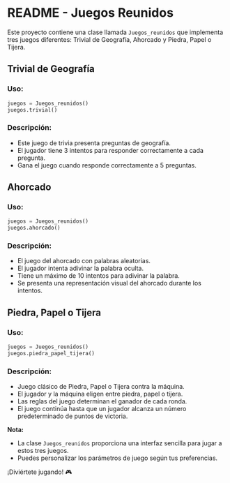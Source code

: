 # README - Juegos Reunidos

Este proyecto contiene una clase llamada `Juegos_reunidos` que implementa tres juegos diferentes: Trivial de Geografía, Ahorcado y Piedra, Papel o Tijera.

## Trivial de Geografía

### Uso:
```python
juegos = Juegos_reunidos()
juegos.trivial()
```

### Descripción:
- Este juego de trivia presenta preguntas de geografía.
- El jugador tiene 3 intentos para responder correctamente a cada pregunta.
- Gana el juego cuando responde correctamente a 5 preguntas.

## Ahorcado

### Uso:
```python
juegos = Juegos_reunidos()
juegos.ahorcado()
```

### Descripción:
- El juego del ahorcado con palabras aleatorias.
- El jugador intenta adivinar la palabra oculta.
- Tiene un máximo de 10 intentos para adivinar la palabra.
- Se presenta una representación visual del ahorcado durante los intentos.

## Piedra, Papel o Tijera

### Uso:
```python
juegos = Juegos_reunidos()
juegos.piedra_papel_tijera()
```

### Descripción:
- Juego clásico de Piedra, Papel o Tijera contra la máquina.
- El jugador y la máquina eligen entre piedra, papel o tijera.
- Las reglas del juego determinan el ganador de cada ronda.
- El juego continúa hasta que un jugador alcanza un número predeterminado de puntos de victoria.

**Nota:**
- La clase `Juegos_reunidos` proporciona una interfaz sencilla para jugar a estos tres juegos.
- Puedes personalizar los parámetros de juego según tus preferencias.

¡Diviértete jugando! 🎮
